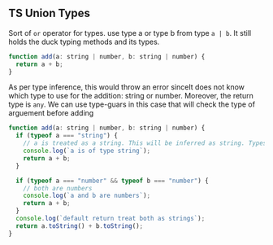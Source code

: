 ## TS Union Types

Sort of `or` operator for types. use type a or type b from type `a | b`. It still holds the duck typing methods and its types.

```js
function add(a: string | number, b: string | number) {
  return a + b;
}
```

As per type inference, this would throw an error sinceIt does not know which type to use for the addition: string or number. Moreover, the return type is `any`.
We can use type-guars in this case that will check the type of arguement before adding

```js
function add(a: string | number, b: string | number) {
  if (typeof a === "string") {
    // a is treated as a string. This will be inferred as string. Typescript respects the typeof checks in the code.
    console.log(`a is of type string`);
    return a + b;
  }

  if (typeof a === "number" && typeof b === "number") {
    // both are numbers
    console.log(`a and b are numbers`);
    return a + b;
  }
  console.log(`default return treat both as strings`);
  return a.toString() + b.toString();
}
```
